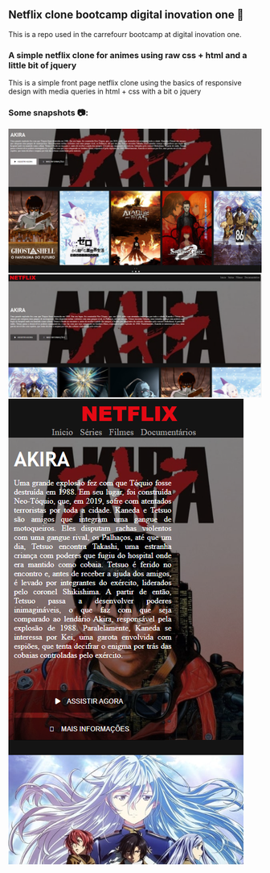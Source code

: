 ## Netflix clone bootcamp digital inovation one 🚀

This is a repo used in the carrefourr bootcamp at digital inovation one.

### A simple netflix clone for animes using raw css + html and a little bit of jquery

This is a simple front page netflix clone using the basics of responsive design with media queries in html + css with a bit o jquery

### Some snapshots 📷:

![image info](./readme-imgs/Screenshot_1.png)
![image info](./readme-imgs/Screenshot_2.png)
![image info](./readme-imgs//Screenshot_3.png)

